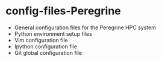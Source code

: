 # config-files-Peregrine

- General configuration files for the Peregrine HPC system
- Python environment setup files
- Vim configuration file
- Ipython configuration file
- Git global configuration file
